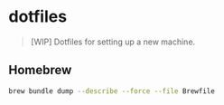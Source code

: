 # dotfiles

> [WIP] Dotfiles for setting up a new machine.

## Homebrew

```bash
brew bundle dump --describe --force --file Brewfile
```
